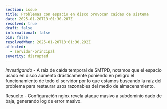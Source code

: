 ```yaml
---
section: issue
title: Problemas con espacio en disco provocan caídas de sistema
date: 2025-01-20T13:01:30.287Z
resolved: true
draft: false
informational: false
pin: false
resolvedWhen: 2025-01-20T13:01:30.292Z
affected:
  - servidor-principal
severity: disrupted
---
```

*Investigando* - A raíz de caída temporal de SMTPD, notamos que el espacio usado en disco aumentó drásticamente poniendo en peligro el funcionamiento de todo el servidor por lo que estamos buscando la raíz del problema para restaurar usos razonables del medio de almacenamiento.

R﻿esuelto - Configuración nginx revela ataque masivo a subdominio dado de baja, generando log de error masivo.